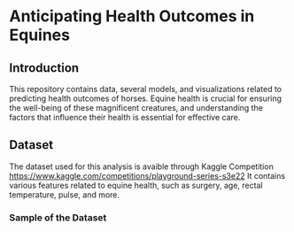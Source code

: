 # Anticipating Health Outcomes in Equines

## Introduction
This repository contains data, several models, and visualizations related to predicting health outcomes of horses.
Equine health is crucial for ensuring the well-being of these magnificent creatures, and understanding the factors that influence their health is essential for effective care.

## Dataset
The dataset used for this analysis is avaible through Kaggle Competition https://www.kaggle.com/competitions/playground-series-s3e22
It contains various features related to equine health, such as surgery, age, rectal temperature, pulse, and more.

### Sample of the Dataset
